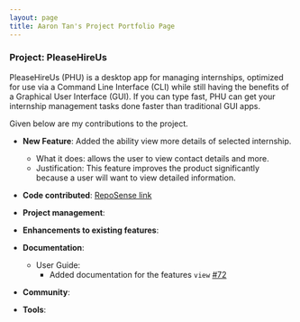 ```yaml
---
layout: page
title: Aaron Tan's Project Portfolio Page
---
```


### Project: PleaseHireUs

PleaseHireUs (PHU) is a desktop app for managing internships, optimized for use via a Command Line Interface (CLI) while still having the benefits of a Graphical User Interface (GUI). If you can type fast, PHU can get your internship management tasks done faster than traditional GUI apps.

Given below are my contributions to the project.

* **New Feature**: Added the ability view more details of selected internship.
    * What it does: allows the user to view contact details and more.
    * Justification: This feature improves the product significantly because a user will want to view detailed information.

* **Code contributed**: [RepoSense link](https://nus-cs2103-ay2223s1.github.io/tp-dashboard/?search=aarontangr&breakdown=true&sort=groupTitle&sortWithin=title&since=2022-09-16&timeframe=commit&mergegroup=&groupSelect=groupByRepos&checkedFileTypes=docs~functional-code~test-code~other)

* **Project management**:
* **Enhancements to existing features**:
* **Documentation**:
    * User Guide:
        * Added documentation for the features `view` [\#72]()
* **Community**:
* **Tools**:
